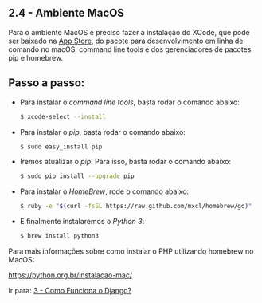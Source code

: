 ## 2.4 - Ambiente MacOS

Para o ambiente MacOS é preciso fazer a instalação do XCode, que pode ser baixado
na <a href='https://apps.apple.com/br/app/xcode/id497799835'>App Store</a>, do pacote para desenvolvimento em linha de
comando no macOS, command line tools e dos gerenciadores de pacotes pip e homebrew.

## Passo a passo:

- Para instalar o *command line tools*, basta rodar o comando abaixo:

  ```bash
  $ xcode-select --install
  ```

- Para instalar o *pip*, basta rodar o comando abaixo:

  ```bash
  $ sudo easy_install pip
  ```

- Iremos atualizar o *pip*. Para isso, basta rodar o comando abaixo:

  ```bash
  $ sudo pip install --upgrade pip
  ```

- Para instalar o *HomeBrew*, rode o comando abaixo:

  ```bash
  $ ruby -e "$(curl -fsSL https://raw.github.com/mxcl/homebrew/go)"
  ```

- E finalmente instalaremos o *Python 3*:

  ```bash
  $ brew install python3
  ```

Para mais informações sobre como instalar o PHP utilizando homebrew no MacOS:

https://python.org.br/instalacao-mac/

Ir para: [3 - Como Funciona o Django?](../3-Entendendo%20a%20estrutura/00-Ciclo.md)
